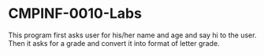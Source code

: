 # CMPINF-0010-Labs
This program first asks user for his/her name and age and say hi to the user. Then it asks for a grade and convert it into format of letter grade.